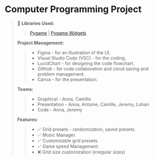 # Computer Programming Project

> 📖 **Libraries Used:**
>> [Pygame](www.pygame.org/) | [Pygame Widgets](https://pypi.org/project/pygame-widgets/)
> 
> **Project Management:**
>> * Figma - for an illustration of the UI.
>> * Visual Studio Code (VSC) - for the coding.
>> * LucidChart - for designing the code flowchart. 
>> * GitHub - for code collaboration and cloud saving and problem management.
>> * Canva - for the presentation.
>
> **Teams:**
>> * Graphical - Anna, Camille
>> * Presentation - Anna, Antoine, Camille, Jeremy, Lohan
>> * Code - Anna, Jeremy
>
> **Features:**
>> * :white_check_mark: Grid presets - randomization, saved presets. 
>> * :white_check_mark: Music Manager.
>> * :white_check_mark: Customizable grid presets.
>> * :white_check_mark: Game speed Management.
>> * :x: Grid size customization (irregular sizes)
>



